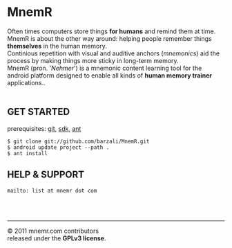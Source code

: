 
MnemR
=====

Often times computers store things **for humans** and remind them at time.<br/> 
MnemR is about the other way around: helping people remember things **themselves** in the human memory.<br/>
Continious repetition with visual and auditive anchors (_mnemonics_) aid the process by making things more sticky in long-term memory.<br/>
MnemR (pron. '_Nehmer_') is a mnemonic content learning tool for the android platform designed to enable all kinds of **human memory trainer** applications..<br/><br/>


GET STARTED
-----------
prerequisites: [git](http://git-scm.com), [sdk](http://developer.android.com/sdk), [ant](http://ant.apache.org)

	$ git clone git://github.com/barzali/MnemR.git
	$ android update project --path .
	$ ant install


HELP & SUPPORT
--------------
	mailto: list at mnemr dot com

<br/><br/>

----------------
&copy; 2011 mnemr.com contributors<br/>
released under the **GPLv3 license**.


